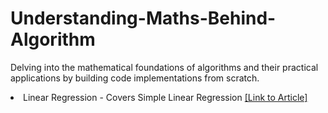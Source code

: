 # Understanding-Maths-Behind-Algorithm
Delving into the mathematical foundations of algorithms and their practical applications by building code implementations from scratch. 

<li> Linear Regression - Covers Simple Linear Regression 
    <a href="https://pr-peri.github.io/2023/06/22/linear-regression.html" title="Link to GitHub Repository">
        [Link to Article]
    </a>

</li>

